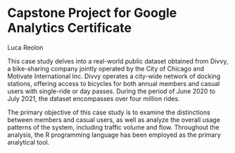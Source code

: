 Capstone Project for Google Analytics Certificate
================
Luca Reolon

This case study delves into a real-world public dataset obtained from Divvy, a bike-sharing company jointly operated by the City of Chicago and Motivate International Inc. Divvy operates a city-wide network of docking stations, offering access to bicycles for both annual members and casual users with single-ride or day passes. During the period of June 2020 to July 2021, the dataset encompasses over four million rides.

The primary objective of this case study is to examine the distinctions between members and casual users, as well as analyze the overall usage patterns of the system, including traffic volume and flow. Throughout the analysis, the R programming language has been employed as the primary analytical tool.













